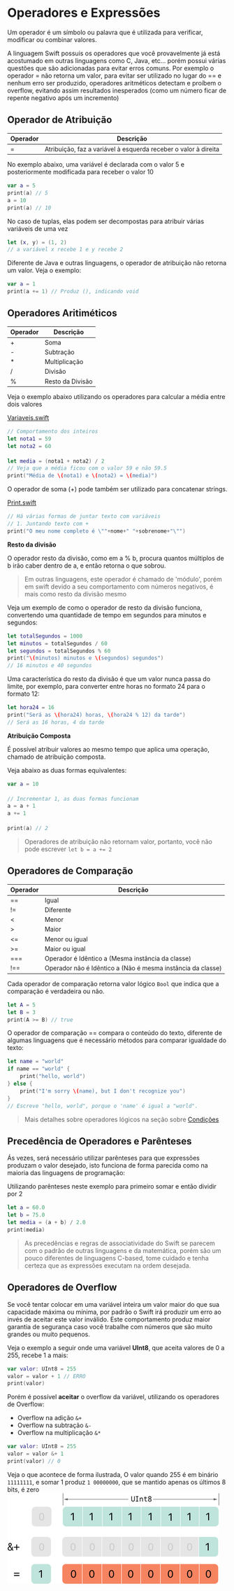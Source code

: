 # Operadores e Expressões

Um operador é um símbolo ou palavra que é utilizada para verificar, modificar ou combinar valores. 

A linguagem Swift possuis os operadores que você provavelmente já está acostumado em outras linguagens como C, Java, etc... porém possui várias questões que são adicionadas para evitar erros comuns. Por exemplo o operador = não retorna um valor, para evitar ser utilizado no lugar do == e nenhum erro ser produzido, operadores aritméticos detectam e proíbem o overflow, evitando assim resultados inesperados (como um número ficar de repente negativo após um incremento)

## **Operador de Atribuição**

| Operador   |       Descrição       |
|------------|-----------------------|
| = |  Atribuição, faz a variável à esquerda receber o valor à direita |

No exemplo abaixo, uma variável é declarada com o valor 5 e posteriormente modificada para receber o valor 10
```swift
var a = 5
print(a) // 5
a = 10
print(a) // 10
```

No caso de tuplas, elas podem ser decompostas para atribuir várias variáveis de uma vez
```swift
let (x, y) = (1, 2)
// a variável x recebe 1 e y recebe 2
```

Diferente de Java e outras linguagens, o operador de atribuição não retorna um valor. Veja o exemplo:

```swift
var a = 1
print(a += 1) // Produz (), indicando void
```


## **Operadores Aritiméticos**

| Operador   |       Descrição       |
|------------|-----------------------|
| + |  Soma |
| - |  Subtração |
| * |  Multiplicação |
| / |  Divisão |
| % |  Resto da Divisão |

Veja o exemplo abaixo utilizando os operadores para calcular a média entre dois valores

[Variaveis.swift](Exemplos/Variaveis.swift)
```swift
// Comportamento dos inteiros
let nota1 = 59
let nota2 = 60

let media = (nota1 + nota2) / 2
// Veja que a média ficou com o valor 59 e não 59.5
print("Média de \(nota1) e \(nota2) = \(media)")
```

O operador de soma (+) pode também ser utilizado para concatenar strings.

[Print.swift](Exemplos/Print.swift)
```swift
// Há várias formas de juntar texto com variáveis
// 1. Juntando texto com +
print("O meu nome completo é \""+nome+" "+sobrenome+"\"")
```

**Resto da divisão**

O operador resto da divisão, como em a % b, procura quantos múltiplos de b irão caber dentro de a, e então retorna o que sobrou.

> Em outras linguagens, este operador é chamado de 'módulo', porém em swift devido a seu comportamento com números negativos, é mais como resto da divisão mesmo

Veja um exemplo de como o operador de resto da divisão funciona, convertendo uma quantidade de tempo em segundos para minutos e segundos:

```swift
let totalSegundos = 1000
let minutos = totalSegundos / 60
let segundos = totalSegundos % 60
print("\(minutos) minutos e \(segundos) segundos") 
// 16 minutos e 40 segundos
```

Uma característica do resto da divisão é que um valor nunca passa do limite, por exemplo, para converter entre horas no formato 24 para o formato 12:

```swift
let hora24 = 16
print("Será as \(hora24) horas, \(hora24 % 12) da tarde")
// Será as 16 horas, 4 da tarde
```

**Atribuição Composta**

É possível atribuir valores ao mesmo tempo que aplica uma operação, chamado de atribuição composta.

Veja abaixo as duas formas equivalentes:
```swift
var a = 10

// Incrementar 1, as duas formas funcionam
a = a + 1
a += 1

print(a) // 2
```

> Operadores de atribuição não retornam valor, portanto, você não pode escrever `let b = a += 2`

## **Operadores de Comparação**

| Operador   |       Descrição       |
|------------|-----------------------|
| == |  Igual |
| != |  Diferente |
| < |  Menor |
| > |  Maior |
| <= |  Menor ou igual |
| >= |  Maior ou igual |
| === |  Operador é Idêntico a (Mesma instância da classe) |
| !== |  Operador não é Idêntico a (Não é mesma instância da classe) |

Cada operador de comparação retorna valor lógico `Bool` que indica que a comparação é verdadeira ou não.

```swift
let A = 5
let B = 3
print(A >= B) // true
```

O operador de comparação == compara o conteúdo do texto, diferente de algumas linguagens que é necessário métodos para comparar igualdade do texto:
```swift
let name = "world"
if name == "world" {
    print("hello, world")
} else {
    print("I'm sorry \(name), but I don't recognize you")
}
// Escreve "hello, world", porque o 'name' é igual a "world".
```

> Mais detalhes sobre operadores lógicos na seção sobre [Condições](Condicoes.md)


## **Precedência de Operadores e Parênteses**

Ás vezes, será necessário utilizar parênteses para que expressões produzam o valor desejado, isto funciona de forma parecida como na maioria das linguagens de programação:

Utilizando parênteses neste exemplo para primeiro somar e então dividir por 2
```swift
let a = 60.0
let b = 75.0
let media = (a + b) / 2.0
print(media)
```

> As precedências e regras de associatividade do Swift se parecem com o padrão de outras linguagens e da matemática, porém são um pouco diferentes de linguagens C-based, tome cuidado e tenha certeza que as expressões executam na ordem desejada. 

## Operadores de Overflow

Se você tentar colocar em uma variável inteira um valor maior do que sua capacidade máxima ou mínima, por padrão o Swift irá produzir um erro ao invés de aceitar este valor inválido. Este comportamento produz maior garantia de segurança caso você trabalhe com números que são muito grandes ou muito pequenos.

Veja o exemplo a seguir onde uma variável **UInt8**, que aceita valores de 0 a 255, recebe 1 a mais:
```swift
var valor: UInt8 = 255
valor = valor + 1 // ERRO
print(valor)
```
Porém é possível **aceitar** o overflow da variável, utilizando os operadores de Overflow:
- Overflow na adição `&+`
- Overflow na subtração `&-`
- Overflow na multiplicação `&*`

```swift
var valor: UInt8 = 255
valor = valor &+ 1
print(valor) // 0
```

Veja o que acontece de forma ilustrada, O valor quando 255 é em binário `11111111`, e somar 1 produz `1 00000000`, que se mantido apenas os últimos 8 bits, é zero
![Imagem](overflowAddition.png)
